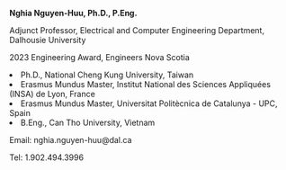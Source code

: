 <strong>Nghia Nguyen-Huu, Ph.D., P.Eng.</strong>
<p> Adjunct Professor, Electrical and Computer Engineering Department, Dalhousie University<p>
<p>2023 Engineering Award, Engineers Nova Scotia<p>
<li>Ph.D., National Cheng Kung University, Taiwan </li>
<li> Erasmus Mundus Master, Institut National des Sciences Appliquées (INSA) de Lyon, France </li>
<li> Erasmus Mundus Master, Universitat Politècnica de Catalunya - UPC, Spain </li>
<li> B.Eng., Can Tho University, Vietnam </li>
<p>Email: nghia.nguyen-huu@dal.ca<p>
<p>Tel: 1.902.494.3996<p>
